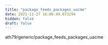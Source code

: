 ```yaml
---
title: "package_feeds_packages_uacme"
date: 2021-11-27 16:06:49.673294
hidden: false
draft: false
---
```


ath79/generic/package_feeds_packages_uacme

